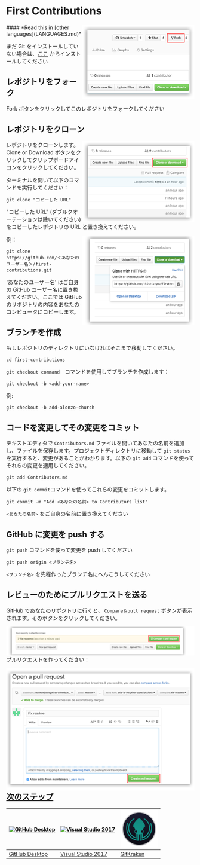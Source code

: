 # First Contributions

<img align="right" width="300" src="../assets/fork.png" alt="fork this repository" />
#### *Read this in [other languages](LANGUAGES.md)*


まだ Git をインストールしていない場合は、[ここ](https://help.github.com/articles/set-up-git/) からインストールしてください

## レポジトリをフォーク

Fork ボタンをクリックしてこのレポジトリをフォークしてください

## レポジトリをクローン

<img align="right" width="300" src="../assets/clone.png" alt="clone this repository" />

レポジトリをクローンします。Clone or Download ボタンをクリックしてクリップボードアイコンをクリックしてください。

ターミナルを開いて以下のコマンドを実行してください：

```
git clone "コピーした URL"
```
"コピーした URL" (ダブルクオーテーションは除いてください) をコピーしたレポジトリの URL と置き換えてください。

<img align="right" width="300" src="../assets/copy-to-clipboard.png" alt="copy URL to clipboard" />

例：
```
git clone https://github.com/＜あなたのユーザー名＞/first-contributions.git
```
'あなたのユーザー名' はご自身の GitHub ユーザー名に置き換えてください。ここでは GitHub のリポジトリの内容をあなたのコンピュータにコピーします。

## ブランチを作成

もしレポジトリのディレクトリにいなければそこまで移動してください。

```
cd first-contributions
```
`git checkout command`　コマンドを使用してブランチを作成します：
```
git checkout -b <add-your-name>
```

例:
```
git checkout -b add-alonzo-church
```

## コードを変更してその変更をコミット

テキストエディタで `Contributors.md` ファイルを開いてあなたの名前を追加し、ファイルを保存します。プロジェクトディレクトリに移動して `git status` を実行すると、変更があることがわかります。以下の `git add` コマンドを使ってそれらの変更を適用してください。
```
git add Contributors.md
```


以下の `git commit`コマンドを使ってこれらの変更をコミットします。
```
git commit -m "Add <あなたの名前> to Contributors list"
```
`<あなたの名前>` をご自身の名前に置き換えてください

## GitHub に変更を push する

`git push` コマンドを使って変更を push してください
```
git push origin <ブランチ名>
```
`<ブランチ名>` を先程作ったブランチ名にへんこうしてください

## レビューのためにプルリクエストを送る

GitHub であなたのリポジトリに行くと、 `Compare＆pull request` ボタンが表示されます。そのボタンをクリックしてください。

<img style="float: right;" src="../assets/compare-and-pull.png" alt="create a pull request" />

プルリクエストを作ってください：

<img style="float: right;" src="../assets/submit-pull.png" alt="submit pull request" />

## [ 次のステップ ](additional-material/additional-material.md)



|<a href="github-desktop-tutorial.md"><img alt="GitHub Desktop" src="https://desktop.github.com/images/desktop-icon.svg" width="100"></a>|<a href="github-windows-vs2017-tutorial.md"><img alt="Visual Studio 2017" src="https://www.microsoft.com/net/images/vslogo.png" width="100"></a>|<a href="gitkraken-tutorial.md"><img alt="GitKraken" src="/assets/gk-icon.png" width="100"></a>|
|---|---|---|
|[GitHub Desktop](../github-desktop-tutorial.md)|[Visual Studio 2017](../github-windows-vs2017-tutorial.md)|[GitKraken](../gitkraken-tutorial.md)|
